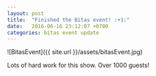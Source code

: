 ```yaml
---
layout: post
title:  "Finished the Bitas event! :+1:"
date:   2016-06-16 23:12:07 +0700
categories: bitas event update
---
```

![BitasEvent]({{ site.url }}/assets/bitasEvent.jpg)

Lots of hard work for this show.  Over 1000 guests!

